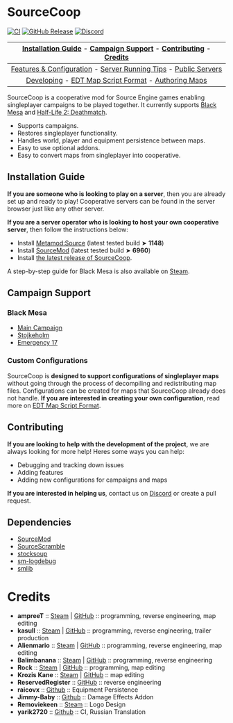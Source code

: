 # SourceCoop

[![CI](https://github.com/ampreeT/SourceCoop/actions/workflows/plugin.yml/badge.svg)](https://github.com/ampreeT/SourceCoop/actions/workflows/plugin.yml)
[![GitHub Release](https://img.shields.io/github/v/release/ampreeT/SourceCoop?style=flat&label=Release&labelColor=%232C3137&color=%23EB551B)](https://github.com/ampreeT/SourceCoop/releases/latest)
[![Discord](https://img.shields.io/discord/973591793117564988.svg?label=&logo=discord&logoColor=ffffff&color=7389D8&labelColor=6A7EC2)](https://discord.gg/Fh77rxQaEB)

| [Installation Guide](#installation-guide) - [Campaign Support](#campaign-support) - [Contributing](#contributing) - [Credits](#credits)
:--: |
| [Features & Configuration](https://github.com/ampreeT/SourceCoop/wiki/Features-&-Configuration) - [Server Running Tips](https://github.com/ampreeT/SourceCoop/wiki/Server-running-tips) - [Public Servers](https://github.com/ampreeT/SourceCoop/wiki/Public-Servers) |
|  [Developing](https://github.com/ampreeT/SourceCoop/wiki/Developing) - [EDT Map Script Format](https://github.com/ampreeT/SourceCoop/wiki/EDT---Map-script-format) - [Authoring Maps](https://github.com/ampreeT/SourceCoop/wiki/Authoring-maps-for-SourceCoop) |

SourceCoop is a cooperative mod for Source Engine games enabling singleplayer campaigns to be played together. It currently supports [Black Mesa](https://store.steampowered.com/app/362890/Black_Mesa/) and [Half-Life 2: Deathmatch](https://store.steampowered.com/app/362890/Black_Mesa/).

- Supports campaigns.
- Restores singleplayer functionality.
- Handles world, player and equipment persistence between maps.
- Easy to use optional addons.
- Easy to convert maps from singleplayer into cooperative.

## Installation Guide

__If you are someone who is looking to play on a server__, then you are already set up and ready to play! Cooperative servers can be found in the server browser just like any other server.

__If you are a server operator who is looking to host your own cooperative server__, then follow the instructions below:

- Install [Metamod:Source](https://www.sourcemm.net/downloads.php?branch=stable) (latest tested build ➤ __1148__)
- Install [SourceMod](https://www.sourcemod.net/downloads.php?branch=stable) (latest tested build ➤ __6960__)
- Install [the latest release of SourceCoop](https://github.com/ampreeT/SourceCoop/releases).

A step-by-step guide for Black Mesa is also available on [Steam](https://steamcommunity.com/sharedfiles/filedetails/?id=2200247356).

## Campaign Support

### Black Mesa

- [Main Campaign](https://store.steampowered.com/app/362890/Black_Mesa/)
- [Stojkeholm](https://steamcommunity.com/sharedfiles/filedetails/?id=2320533262)
- [Emergency 17](https://steamcommunity.com/sharedfiles/filedetails/?id=934371395)

### Custom Configurations

SourceCoop is __designed to support configurations of singleplayer maps__ without going through the process of decompiling and redistributing map files. Configurations can be created for maps that SourceCoop already does not handle. __If you are interested in creating your own configuration__, read more on [EDT Map Script Format](https://github.com/ampreeT/SourceCoop/wiki/EDT---Map-script-format).

## Contributing

__If you are looking to help with the development of the project__, we are always looking for more help! Heres some ways you can help:

- Debugging and tracking down issues
- Adding features
- Adding new configurations for campaigns and maps

__If you are interested in helping us__, contact us on [Discord](https://discord.gg/Fh77rxQaEB) or create a pull request.

## Dependencies

- [SourceMod](https://github.com/alliedmodders/sourcemod)
- [SourceScramble](https://github.com/nosoop/SMExt-SourceScramble)
- [stocksoup](https://github.com/nosoop/stocksoup)
- [sm-logdebug](https://github.com/Alienmario/sm-logdebug)
- [smlib](https://github.com/bcserv/smlib/tree/transitional_syntax)

# Credits

- __ampreeT__ :: [Steam](https://steamcommunity.com/id/ampreeT) | [GitHub](https://github.com/ampreeT) :: programming, reverse engineering, map editing
- __kasull__ :: [Steam](https://steamcommunity.com/id/kasull/) | [GitHub](https://github.com/kasullian) :: programming, reverse engineering, trailer production
- __Alienmario__ :: [Steam](https://steamcommunity.com/id/4oM0/) | [GitHub](https://github.com/Alienmario) :: programming, reverse engineering, map editing
- __Balimbanana__ :: [Steam](https://steamcommunity.com/id/Balimbanana/) | [GitHub](https://github.com/Balimbanana) :: programming, reverse engineering
- __Rock__ :: [Steam](https://steamcommunity.com/id/Rock48/) | [GitHub](https://github.com/Rock48) :: programming, map editing
- __Krozis Kane__ :: [Steam](https://steamcommunity.com/id/Krozis_Kane/) | [GitHub](https://github.com/KrozisKane) :: map editing
- __ReservedRegister__ :: [GitHub](https://github.com/ReservedRegister) :: reverse engineering
- __raicovx__ :: [Github](https://github.com/raicovx) :: Equipment Persistence
- __Jimmy-Baby__ :: [Github](https://github.com/Jimmy-Baby) :: Damage Effects Addon
- __Removiekeen__ :: [Steam](https://steamcommunity.com/profiles/76561198804614641/) :: Logo Design
- __yarik2720__ :: [Github](https://github.com/yarik2720) :: CI, Russian Translation